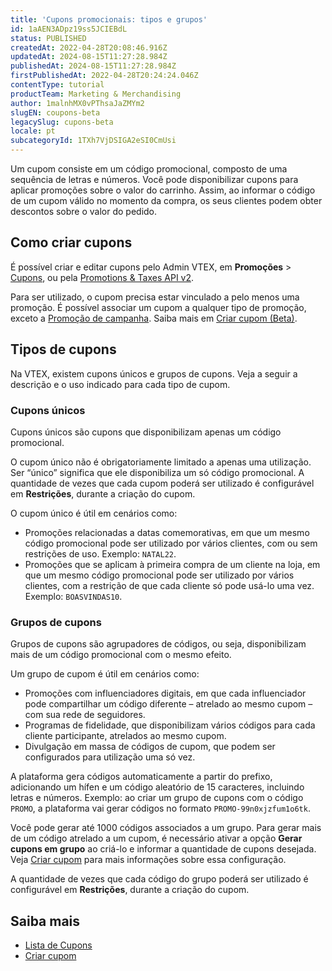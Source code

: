 ```yaml
---
title: 'Cupons promocionais: tipos e grupos'
id: 1aAEN3ADpz19ss5JCIEBdL
status: PUBLISHED
createdAt: 2022-04-28T20:08:46.916Z
updatedAt: 2024-08-15T11:27:28.984Z
publishedAt: 2024-08-15T11:27:28.984Z
firstPublishedAt: 2022-04-28T20:24:24.046Z
contentType: tutorial
productTeam: Marketing & Merchandising
author: 1malnhMX0vPThsaJaZMYm2
slugEN: coupons-beta
legacySlug: cupons-beta
locale: pt
subcategoryId: 1TXh7VjDSIGA2eSI0CmUsi
---
```


Um cupom consiste em um código promocional, composto de uma sequência de letras e números. Você pode disponibilizar cupons para aplicar promoções sobre o valor do carrinho. Assim, ao informar o código de um cupom válido no momento da compra, os seus clientes podem obter descontos sobre o valor do pedido.

## Como criar cupons

É possível criar e editar cupons pelo Admin VTEX, em **Promoções** > [Cupons](https://help.vtex.com/pt/tutorial/lista-de-cupons-beta--5z5ya3IonsC2W4B5h4JrsZ), ou pela [Promotions & Taxes API v2](https://developers.vtex.com/vtex-rest-api/reference/promotions-taxes-api-v2).

<div class="alert alert-warning">
<p>Para ser utilizado, o cupom precisa estar vinculado a pelo menos uma promoção. É possível associar um cupom a qualquer tipo de promoção, exceto a <a href="https://help.vtex.com/pt/tutorial/promocao-de-campanha--1ChYXhK2AQGuS6wAqS8Ume">Promoção de campanha</a>. Saiba mais em <a href="https://help.vtex.com/pt/tutorial/criar-cupom-beta--7lMk3MmhNp2IEccyGApxU">Criar cupom (Beta)</a>.</p>
</div>

## Tipos de cupons

Na VTEX, existem cupons únicos e grupos de cupons. Veja a seguir a descrição e o uso indicado para cada tipo de cupom.

### Cupons únicos

Cupons únicos são cupons que disponibilizam apenas um código promocional.

O cupom único não é obrigatoriamente limitado a apenas uma utilização. Ser “único” significa que ele disponibiliza um só código promocional. A quantidade de vezes que cada cupom poderá ser utilizado é configurável em **Restrições**, durante a criação do cupom.

O cupom único é útil em cenários como:

* Promoções relacionadas a datas comemorativas, em que um mesmo código promocional pode ser utilizado por vários clientes, com ou sem restrições de uso. Exemplo: `NATAL22`.
* Promoções que se aplicam à primeira compra de um cliente na loja, em que um mesmo código promocional pode ser utilizado por vários clientes, com a restrição de que cada cliente só pode usá-lo uma vez. Exemplo: `BOASVINDAS10`.

### Grupos de cupons

Grupos de cupons  são agrupadores de códigos, ou seja, disponibilizam mais de um código promocional com o mesmo efeito.

Um grupo de cupom é útil em cenários como:

* Promoções com influenciadores digitais, em que cada influenciador pode compartilhar um código diferente – atrelado ao mesmo cupom – com sua rede de seguidores. 
* Programas de fidelidade, que disponibilizam vários códigos para cada cliente participante, atrelados ao mesmo cupom.
* Divulgação em massa de códigos de cupom, que podem ser configurados para utilização uma só vez.

A plataforma gera códigos automaticamente a partir do prefixo, adicionando um hífen e um código aleatório de 15 caracteres, incluindo letras e números. Exemplo: ao criar um grupo de cupons com o código `PROMO`, a plataforma vai gerar códigos no formato `PROMO-99n0xjzfum1o6tk`.

Você pode gerar até 1000 códigos associados a um grupo. Para gerar mais de um código atrelado a um cupom, é necessário ativar a opção **Gerar cupons em grupo** ao criá-lo e informar a quantidade de cupons desejada. Veja [Criar cupom](https://help.vtex.com/pt/tutorial/criar-cupom-beta--7lMk3MmhNp2IEccyGApxU) para mais informações sobre essa configuração.

A quantidade de vezes que cada código do grupo poderá ser utilizado é configurável em **Restrições**, durante a criação do cupom.

## Saiba mais

* [Lista de Cupons](https://help.vtex.com/pt/tutorial/lista-de-cupons-beta--5z5ya3IonsC2W4B5h4JrsZ)
* [Criar cupom](https://help.vtex.com/pt/tutorial/criar-cupom-beta--7lMk3MmhNp2IEccyGApxU)
